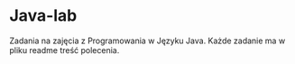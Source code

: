 # Java-lab

Zadania na zajęcia z Programowania w Języku Java.
Każde zadanie ma w pliku readme treść polecenia.

